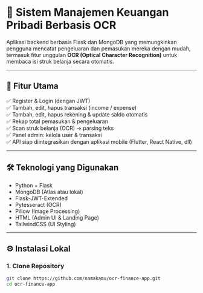 # 💸 Sistem Manajemen Keuangan Pribadi Berbasis OCR

Aplikasi backend berbasis Flask dan MongoDB yang memungkinkan pengguna mencatat pengeluaran dan pemasukan mereka dengan mudah, termasuk fitur unggulan **OCR (Optical Character Recognition)** untuk membaca isi struk belanja secara otomatis.

---

## 🚀 Fitur Utama

✅ Register & Login (dengan JWT)  
✅ Tambah, edit, hapus transaksi (income / expense)  
✅ Tambah, edit, hapus rekening & update saldo otomatis  
✅ Rekap total pemasukan & pengeluaran  
✅ Scan struk belanja (OCR) → parsing teks  
✅ Panel admin: kelola user & transaksi  
✅ API siap diintegrasikan dengan aplikasi mobile (Flutter, React Native, dll)

---

## 🛠️ Teknologi yang Digunakan

- Python + Flask
- MongoDB (Atlas atau lokal)
- Flask-JWT-Extended
- Pytesseract (OCR)
- Pillow (Image Processing)
- HTML (Admin UI & Landing Page)
- TailwindCSS (UI Styling)

---

## ⚙️ Instalasi Lokal

### 1. Clone Repository

```bash
git clone https://github.com/namakamu/ocr-finance-app.git
cd ocr-finance-app
